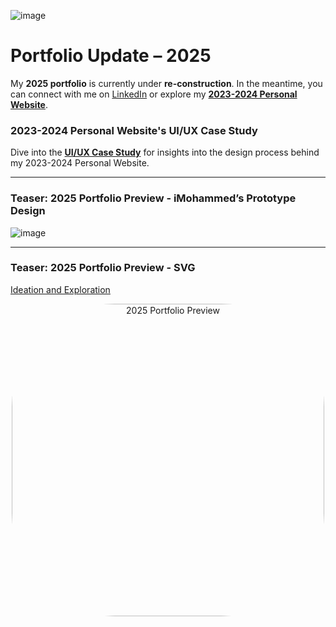 ![image](https://github.com/user-attachments/assets/b60130c1-c795-463b-bc1b-a2a23a3c3218)

# Portfolio Update – 2025  

My **2025 portfolio** is currently under **re-construction**. In the meantime, you can connect with me on [LinkedIn](#) or explore my **[2023-2024 Personal Website](https://tech-moh-logy.github.io)**.  

### 2023-2024 Personal Website's UI/UX Case Study  
Dive into the **[UI/UX Case Study](https://github.com/tech-moh-logy/UI-UX-Case-Studies/blob/main/Personal-Website/iMohammed%20©%20-%20UI-UX%20Design%20Case%20Study-2.pdf)** for insights into the design process behind my 2023-2024 Personal Website.  

---

### **Teaser: 2025 Portfolio Preview - iMohammed’s Prototype Design**  

![image](https://github.com/user-attachments/assets/b013240b-ec2b-4bd7-a701-fd77e9eb496f)

---

### **Teaser: 2025 Portfolio Preview - SVG** 

[Ideation and Exploration](#)

<div align="center">  
  <img src="https://github.com/user-attachments/assets/2e3148b0-67e5-4bef-ac76-caf00cc762af" width="500" style="border-radius: 33%;" alt="2025 Portfolio Preview"/>  
</div>  
